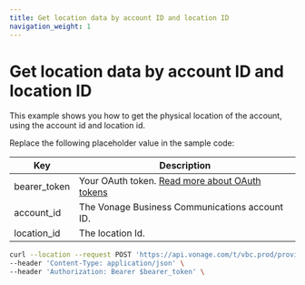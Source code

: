 ```yaml
---
title: Get location data by account ID and location ID
navigation_weight: 1
---
```


# Get location data by account ID and location ID

This example shows you how to get the physical location of the account, using the account id and location id.

Replace the following placeholder value in the sample code:

| Key        | Description                                                                                            |
|------------|--------------------------------------------------------------------------------------------------------|
| bearer_token | Your OAuth token. [Read more about OAuth tokens](https://developer.nexmo.com/vonage-business-cloud/vbc-apis/getting-started/authentication) |
| account_id | The Vonage Business Communications account ID. |
| location_id | The location Id. |


``` bash
curl --location --request POST 'https://api.vonage.com/t/vbc.prod/provisioning/v1/api/accounts/$account_id/locations/$location_id' \
--header 'Content-Type: application/json' \
--header 'Authorization: Bearer $bearer_token' \
```
